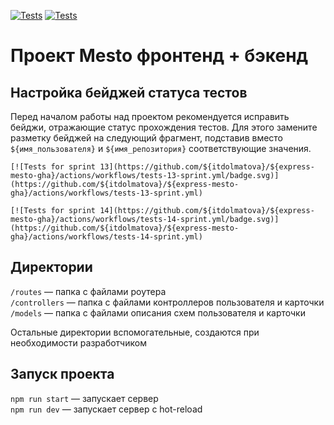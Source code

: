 [![Tests](https://github.com/itdolmatova/express-mesto-gha/actions/workflows/tests-13-sprint.yml/badge.svg)](https://github.com/itdolmatova/express-mesto-gha/actions/workflows/tests-13-sprint.yml) [![Tests](https://github.com/itdolmatova/express-mesto-gha/actions/workflows/tests-14-sprint.yml/badge.svg)](https://github.com/itdolmatova/express-mesto-gha/actions/workflows/tests-14-sprint.yml)
# Проект Mesto фронтенд + бэкенд



## Настройка бейджей статуса тестов
Перед началом работы над проектом рекомендуется исправить бейджи, отражающие статус прохождения тестов.
Для этого замените разметку бейджей на следующий фрагмент, подставив вместо `${имя_пользователя}` и `${имя_репозитория}` соответствующие значения.

```
[![Tests for sprint 13](https://github.com/${itdolmatova}/${express-mesto-gha}/actions/workflows/tests-13-sprint.yml/badge.svg)](https://github.com/${itdolmatova}/${express-mesto-gha}/actions/workflows/tests-13-sprint.yml) 

[![Tests for sprint 14](https://github.com/${itdolmatova}/${express-mesto-gha}/actions/workflows/tests-14-sprint.yml/badge.svg)](https://github.com/${itdolmatova}/${express-mesto-gha}/actions/workflows/tests-14-sprint.yml)
```


## Директории

`/routes` — папка с файлами роутера  
`/controllers` — папка с файлами контроллеров пользователя и карточки   
`/models` — папка с файлами описания схем пользователя и карточки  
  
Остальные директории вспомогательные, создаются при необходимости разработчиком

## Запуск проекта

`npm run start` — запускает сервер   
`npm run dev` — запускает сервер с hot-reload
      

